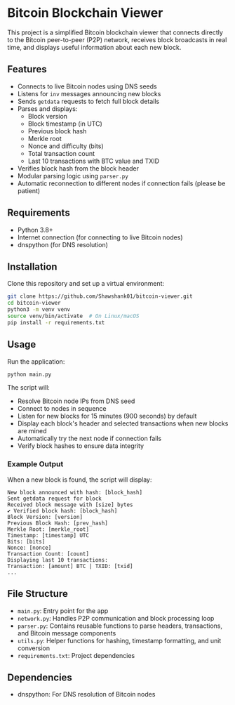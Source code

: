 # Bitcoin Blockchain Viewer

This project is a simplified Bitcoin blockchain viewer that connects directly to the Bitcoin peer-to-peer (P2P) network, receives block broadcasts in real time, and displays useful information about each new block.

## Features

- Connects to live Bitcoin nodes using DNS seeds
- Listens for `inv` messages announcing new blocks
- Sends `getdata` requests to fetch full block details
- Parses and displays:
  - Block version
  - Block timestamp (in UTC)
  - Previous block hash
  - Merkle root
  - Nonce and difficulty (bits)
  - Total transaction count
  - Last 10 transactions with BTC value and TXID
- Verifies block hash from the block header
- Modular parsing logic using `parser.py`
- Automatic reconnection to different nodes if connection fails (please be patient)

## Requirements

- Python 3.8+
- Internet connection (for connecting to live Bitcoin nodes)
- dnspython (for DNS resolution)

## Installation

Clone this repository and set up a virtual environment:

```bash
git clone https://github.com/Shawshank01/bitcoin-viewer.git
cd bitcoin-viewer
python3 -m venv venv
source venv/bin/activate  # On Linux/macOS
pip install -r requirements.txt
```

## Usage

Run the application:

```bash
python main.py
```

The script will:
- Resolve Bitcoin node IPs from DNS seed
- Connect to nodes in sequence
- Listen for new blocks for 15 minutes (900 seconds) by default
- Display each block's header and selected transactions when new blocks are mined
- Automatically try the next node if connection fails
- Verify block hashes to ensure data integrity

### Example Output

When a new block is found, the script will display:
```
New block announced with hash: [block_hash]
Sent getdata request for block
Received block message with [size] bytes
✔ Verified block hash: [block_hash]
Block Version: [version]
Previous Block Hash: [prev_hash]
Merkle Root: [merkle_root]
Timestamp: [timestamp] UTC
Bits: [bits]
Nonce: [nonce]
Transaction Count: [count]
Displaying last 10 transactions:
Transaction: [amount] BTC | TXID: [txid]
...
```

## File Structure

- `main.py`: Entry point for the app
- `network.py`: Handles P2P communication and block processing loop
- `parser.py`: Contains reusable functions to parse headers, transactions, and Bitcoin message components
- `utils.py`: Helper functions for hashing, timestamp formatting, and unit conversion
- `requirements.txt`: Project dependencies

## Dependencies

- dnspython: For DNS resolution of Bitcoin nodes
